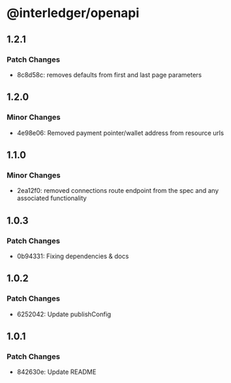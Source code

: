 # @interledger/openapi

## 1.2.1

### Patch Changes

- 8c8d58c: removes defaults from first and last page parameters

## 1.2.0

### Minor Changes

- 4e98e06: Removed payment pointer/wallet address from resource urls

## 1.1.0

### Minor Changes

- 2ea12f0: removed connections route endpoint from the spec and any associated functionality

## 1.0.3

### Patch Changes

- 0b94331: Fixing dependencies & docs

## 1.0.2

### Patch Changes

- 6252042: Update publishConfig

## 1.0.1

### Patch Changes

- 842630e: Update README
